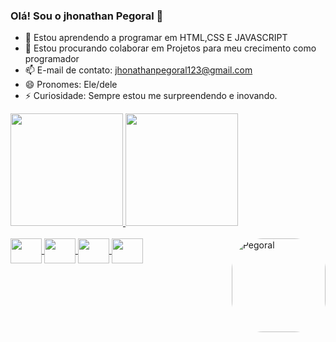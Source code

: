 ### Olá! Sou o jhonathan Pegoral 👋

- 🌱 Estou aprendendo a programar em HTML,CSS E JAVASCRIPT
- 👯 Estou procurando colaborar em Projetos para meu crecimento como programador 
- 📫 E-mail de contato: jhonathanpegoral123@gmail.com
- 😄 Pronomes: Ele/dele
- ⚡ Curiosidade: Sempre estou me surpreendendo e inovando.


<div align="text-center">
  <a href="https://github.com/rafaballerini">
  <img height="180em" src="https://github-readme-stats.vercel.app/api?username=Pegoral123&show_icons=true&theme=cobalt&include_all_commits=true&count_private=true"/>
  <img height="180em" src="https://github-readme-stats.vercel.app/api/top-langs/?username=Pegoral123&layout=compact&langs_count=7&theme=cobalt"/>
</div>
 
  
  
  <div style="display: inline_block"><br>
    <img align="center" height="40" width="50" src="https://cdn.jsdelivr.net/gh/devicons/devicon/icons/html5/html5-original-wordmark.svg" />
    <img align="center" height="40" width="50" src="https://cdn.jsdelivr.net/gh/devicons/devicon/icons/css3/css3-original-wordmark.svg" />
    <img align="center" height="40" width="50" src="https://cdn.jsdelivr.net/gh/devicons/devicon/icons/javascript/javascript-original.svg" />
    <img align="center" height="40" width="50"  src="https://cdn.jsdelivr.net/gh/devicons/devicon/icons/git/git-plain.svg" />
     <img align="right" alt="Pegoral" height="150" style="border-radius:50px;" src="https://cdn.discordapp.com/attachments/930102919838175272/937377083267612732/download20220100130017.png">
  </div>
  
  ##
  
  


 
